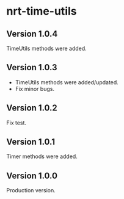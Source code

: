 # nrt-time-utils

## Version 1.0.4
TimeUtils methods were added.

## Version 1.0.3

- TimeUtils methods were added/updated.
- Fix minor bugs.

## Version 1.0.2
Fix test.

## Version 1.0.1
Timer methods were added.

## Version 1.0.0

Production version.